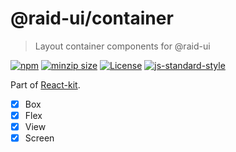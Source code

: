
# @raid-ui/container

> Layout container components for @raid-ui


[![npm](https://img.shields.io/npm/v/@raid-ui/container?style=flat-square)](https://www.npmjs.com/package/@raid-ui/container)
[![minzip size](https://img.shields.io/bundlephobia/minzip/@raid-ui/container?style=flat-square)](https://bundlephobia.com/result?p=@raid-ui/container)
[![License](https://img.shields.io/github/license/mattstyles/react-kit.svg?style=flat-square)](https://github.com/mattstyles/react-kit/blob/master/license.md)
[![js-standard-style](https://img.shields.io/badge/code%20style-standard-brightgreen.svg?style=flat-square)](http://standardjs.com/)

Part of [React-kit](https://github.com/mattstyles/react-kit).

* [x] Box
* [x] Flex
* [x] View
* [x] Screen
